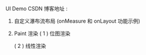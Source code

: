 UI Demo 
CSDN 博客地址 : 

1. 自定义瀑布流布局 (onMeasure 和 onLayout 功能示例)


2. Paint 渲染 
    ( 1 ) 位图渲染 
    
    ( 2 ) 线性渲染
